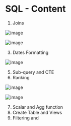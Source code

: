 # SQL - Content


1. Joins


![image](https://user-images.githubusercontent.com/60583082/211200882-7604b510-e611-4682-b28b-3bf81a1cca47.png)

![image](https://user-images.githubusercontent.com/60583082/211200847-2b4ba5bb-c43e-43f7-b1d3-f25747616c3b.png)

3. Dates Formatting

![image](https://user-images.githubusercontent.com/60583082/211203829-d4744edb-49fe-4991-8df6-e25ba51fee7b.png)


5. Sub-query and CTE
6. Ranking 

![image](https://user-images.githubusercontent.com/60583082/211204151-4fe4a581-af92-41c8-a853-3737a48303d5.png)

![image](https://user-images.githubusercontent.com/60583082/211204508-988e8ad9-4a07-4621-a123-9bef2a7f6778.png)

7. Scalar and Agg function
8. Create Table and Views
9. Filtering and 

